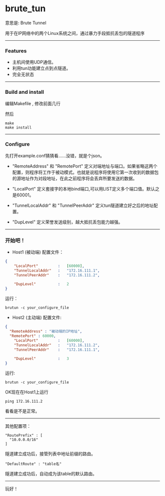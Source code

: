 # brute_tun

意思是: Brute Tunnel

用于在IP网络中的两个Linux系统之间，通过暴力手段抵抗丢包的隧道程序


---

### Features
 * 主机间使用UDP通信。
 * 利用tun功能建立点到点隧道。
 * 完全无状态
 
---

### Build and install
编辑Makefile , 修改前面几行

然后
```
make
make install
```

---

### Configure
先打开example.conf猜猜看……没错，就是个json。

* "RemoteAddress" 和 "RemotePort" 定义对端地址与端口。如果省略这两个配置，则程序将工作于被动模式。也就是说程序将使用它第一次收到的数据包的源地址作为对段地址，在此之前程序将会丢弃所要发送的数据。

* "LocalPort" 定义套接字的本地bind端口,可以用LIST定义多个端口值。默认之是60001。

* "TunnelLocalAddr" 和 "TunnelPeerAddr" 定义tun隧道建立好之后的地址配置。

* "DupLevel" 定义荣誉发送级别，越大抵抗丢包能力越强。

---

### 开始吧！
* Host1 (被动端)
配置文件：
```json
{
	"LocalPort"			:	[60000],
	"TunnelLocalAddr"	:	"172.16.111.1",
	"TunnelPeerAddr"	:	"172.16.111.2",

	"DupLevel"			:	2
}
```
运行：
```shell
brutun -c your_configure_file
```

* Host2 (主动端)
配置文件:
```json
{
  "RemoteAddress" : "被动端的IP地址",
  "RemotePort" : 60000,
	"LocalPort"			:	[60000],
	"TunnelLocalAddr"	:	"172.16.111.2",
	"TunnelPeerAddr"	:	"172.16.111.1",

	"DupLevel"			:	3
}
```

运行:
```shell
brutun -c your_configure_file
```

OK现在在Host1上运行
```
ping 172.16.111.2
```
看看是不是正常。

---

其他配置项：

~~~~
"RoutePrefix" : [
  "10.0.0.0/16"
]
~~~~
隧道建立成功后，接管列表中地址前缀的路由。



~~~~
"DefaultRoute" : "table名"
~~~~
隧道建立成功后，自动成为该table的默认路由。

---

玩好！
